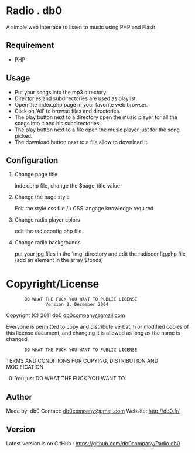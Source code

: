 
Radio . db0
===========

A simple web interface to listen to music using PHP and Flash

## Requirement

* PHP

## Usage

* Put your songs into the mp3 directory.
* Directories and subdirectories are used as playlist.
* Open the index.php page in your favorite web browser.
* Click on 'All' to browse files and directories.
* The play button next to a directory open the music player for all the songs
into it and his subdirectories.
* The play button next to a file open the music player just for the song picked.
* The download button next to a file allow to download it.

## Configuration

1. Change page title

   index.php file, change the $page_title value

2. Change the page style

   Edit the style.css file
   /!\ CSS langage knowledge required

3. Change radio player colors

   edit the radioconfig.php file

4. Change radio backgrounds

   put your jpg files in the 'img' directory and edit the radioconfig.php
   file (add an element in the array $fonds)


Copyright/License
=================

           DO WHAT THE FUCK YOU WANT TO PUBLIC LICENSE
                   Version 2, December 2004
 
Copyright (C) 2011 db0 <db0company@gmail.com>
 
Everyone is permitted to copy and distribute verbatim or modified
copies of this license document, and changing it is allowed as long
as the name is changed.
 
           DO WHAT THE FUCK YOU WANT TO PUBLIC LICENSE
  TERMS AND CONDITIONS FOR COPYING, DISTRIBUTION AND MODIFICATION
 
 0. You just DO WHAT THE FUCK YOU WANT TO.

## Author

 Made by:			  db0
 Contact:			  db0company@gmail.com
 Website:			  http://db0.fr/

## Version

Latest version is on GitHub :
  https://github.com/db0company/Radio.db0

